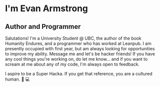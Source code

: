 # I'm Evan Armstrong
## Author and Programmer

Salutations! I'm a University Student @ UBC, the author of the book Humanity Endures, and a programmer who has worked at Leanpub. I am presently occupied with first year, but am always looking for opportunities to improve my ability. 
Message me and let's be hacker friends! If you have any cool things you're working on, do let me know... and if you want to scream at me about any of my code, I'm always open to feedback.

I aspire to be a Super Hacka. If you get that reference, you are a cultured human.
🏫 💻
